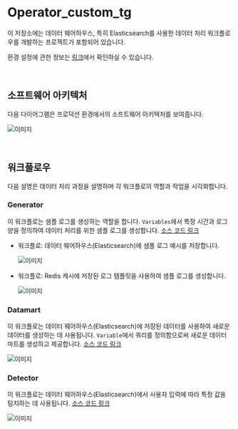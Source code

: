 # Operator_custom_tg

이 저장소에는 데이터 웨어하우스, 특히 Elasticsearch를 사용한 데이터 처리 워크플로우를 개발하는 프로젝트가 포함되어 있습니다.

환경 설정에 관한 정보는 [링크](ENV_README.md)에서 확인하실 수 있습니다.

</br>

## 소프트웨어 아키텍처


다음 다이어그램은 프로덕션 환경에서의 소프트웨어 아키텍처를 보여줍니다.

![이미지](https://github.com/cucuridas/operator_custom_tg/assets/65060314/6434016a-0f45-446d-827f-26159b8d270d)

</br>

## 워크플로우


다음 설명은 데이터 처리 과정을 설명하며 각 워크플로의 역할과 작업을 시각화합니다.

### Generator

이 워크플로는 샘플 로그를 생성하는 역할을 합니다. `Variables`에서 특정 시간과 로그 양을 정의하여 데이터 처리를 위한 샘플 로그를 생성합니다. [소스 코드 링크](https://github.com/cucuridas/operator_custom_tg/tree/main/custom_operator/generator)

- 워크플로: 데이터 웨어하우스(Elasticsearch)에 샘플 로그 예시를 저장합니다.

    ![이미지](https://github.com/cucuridas/operator_custom_tg/assets/65060314/b8a8642a-7a71-443e-9aaf-520d262460fe)
    
- 워크플로: Redis 캐시에 저장된 로그 템플릿을 사용하여 샘플 로그를 생성합니다.

    ![이미지](https://github.com/cucuridas/operator_custom_tg/assets/65060314/7d83c49c-3b14-4ae3-b22a-e20c70e9e8de)

### Datamart

이 워크플로는 데이터 웨어하우스(Elasticsearch)에 저장된 데이터를 사용하여 새로운 데이터를 생성하는 데 사용됩니다. `Variable`에서 쿼리를 정의함으로써 새로운 데이터 마트를 생성하고 제공합니다. [소스 코드 링크](https://github.com/cucuridas/operator_custom_tg/tree/main/custom_operator/datamart)

![이미지](https://github.com/cucuridas/operator_custom_tg/assets/65060314/668042c4-f740-4c09-91c4-d869e0e780cb)

### Detector

이 워크플로는 데이터 웨어하우스(Elasticsearch)에서 사용자 입력에 따라 특정 값을 탐지하는 데 사용됩니다. [소스 코드 링크](https://github.com/cucuridas/operator_custom_tg/tree/main/custom_operator/detect)

![이미지](https://github.com/cucuridas/operator_custom_tg/assets/65060314/c475b447-863f-4b94-a507-b9c06a8832e6)
